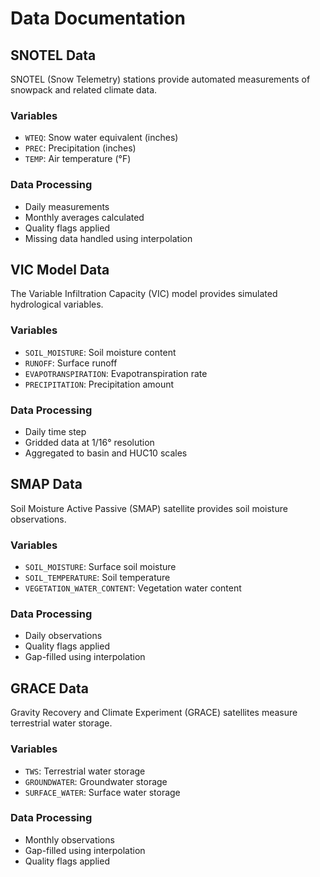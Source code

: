 # Data Documentation

## SNOTEL Data

SNOTEL (Snow Telemetry) stations provide automated measurements of snowpack and related climate data.

### Variables
- `WTEQ`: Snow water equivalent (inches)
- `PREC`: Precipitation (inches)
- `TEMP`: Air temperature (°F)

### Data Processing
- Daily measurements
- Monthly averages calculated
- Quality flags applied
- Missing data handled using interpolation

## VIC Model Data

The Variable Infiltration Capacity (VIC) model provides simulated hydrological variables.

### Variables
- `SOIL_MOISTURE`: Soil moisture content
- `RUNOFF`: Surface runoff
- `EVAPOTRANSPIRATION`: Evapotranspiration rate
- `PRECIPITATION`: Precipitation amount

### Data Processing
- Daily time step
- Gridded data at 1/16° resolution
- Aggregated to basin and HUC10 scales

## SMAP Data

Soil Moisture Active Passive (SMAP) satellite provides soil moisture observations.

### Variables
- `SOIL_MOISTURE`: Surface soil moisture
- `SOIL_TEMPERATURE`: Soil temperature
- `VEGETATION_WATER_CONTENT`: Vegetation water content

### Data Processing
- Daily observations
- Quality flags applied
- Gap-filled using interpolation

## GRACE Data

Gravity Recovery and Climate Experiment (GRACE) satellites measure terrestrial water storage.

### Variables
- `TWS`: Terrestrial water storage
- `GROUNDWATER`: Groundwater storage
- `SURFACE_WATER`: Surface water storage

### Data Processing
- Monthly observations
- Gap-filled using interpolation
- Quality flags applied 